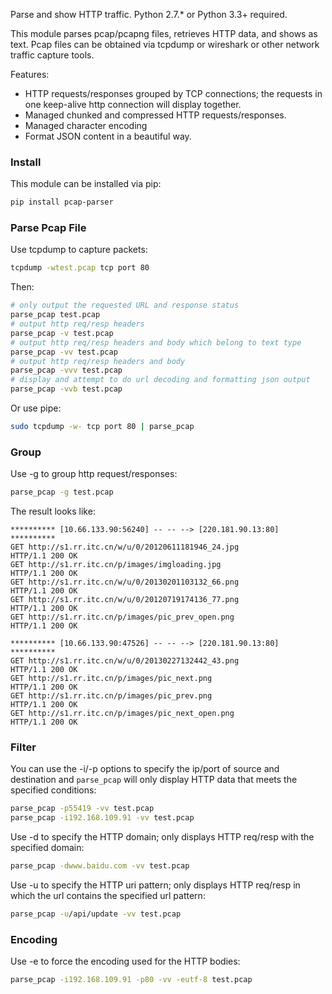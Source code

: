 Parse and show HTTP traffic. Python 2.7.* or Python 3.3+ required.

This module parses pcap/pcapng files, retrieves HTTP data, and shows as text.
Pcap files can be obtained via tcpdump or wireshark or other network traffic capture tools.

Features:

* HTTP requests/responses grouped by TCP connections; the requests in one keep-alive http connection will display together.
* Managed chunked and compressed HTTP requests/responses.
* Managed character encoding
* Format JSON content in a beautiful way.

### Install
This module can be installed via pip:
```sh
pip install pcap-parser
```

### Parse Pcap File

Use tcpdump to capture packets:
```sh
tcpdump -wtest.pcap tcp port 80
```
Then:
```sh
# only output the requested URL and response status
parse_pcap test.pcap
# output http req/resp headers
parse_pcap -v test.pcap
# output http req/resp headers and body which belong to text type
parse_pcap -vv test.pcap
# output http req/resp headers and body
parse_pcap -vvv test.pcap
# display and attempt to do url decoding and formatting json output
parse_pcap -vvb test.pcap
```
Or use pipe:
```sh
sudo tcpdump -w- tcp port 80 | parse_pcap 
```

### Group
Use -g to group http request/responses: 
```sh
parse_pcap -g test.pcap
```
The result looks like:
```
********** [10.66.133.90:56240] -- -- --> [220.181.90.13:80] **********
GET http://s1.rr.itc.cn/w/u/0/20120611181946_24.jpg
HTTP/1.1 200 OK
GET http://s1.rr.itc.cn/p/images/imgloading.jpg
HTTP/1.1 200 OK
GET http://s1.rr.itc.cn/w/u/0/20130201103132_66.png
HTTP/1.1 200 OK
GET http://s1.rr.itc.cn/w/u/0/20120719174136_77.png
HTTP/1.1 200 OK
GET http://s1.rr.itc.cn/p/images/pic_prev_open.png
HTTP/1.1 200 OK

********** [10.66.133.90:47526] -- -- --> [220.181.90.13:80] **********
GET http://s1.rr.itc.cn/w/u/0/20130227132442_43.png
HTTP/1.1 200 OK
GET http://s1.rr.itc.cn/p/images/pic_next.png
HTTP/1.1 200 OK
GET http://s1.rr.itc.cn/p/images/pic_prev.png
HTTP/1.1 200 OK
GET http://s1.rr.itc.cn/p/images/pic_next_open.png
HTTP/1.1 200 OK
```

### Filter
You can use the -i/-p options to specify the ip/port of source and destination and `parse_pcap` will only display HTTP data that meets the specified conditions:
```sh
parse_pcap -p55419 -vv test.pcap
parse_pcap -i192.168.109.91 -vv test.pcap
```
Use -d to specify the HTTP domain; only displays HTTP req/resp with the specified domain:
```sh
parse_pcap -dwww.baidu.com -vv test.pcap
```
Use -u to specify the HTTP uri pattern; only displays HTTP req/resp in which the url contains the specified url pattern:
```sh
parse_pcap -u/api/update -vv test.pcap
```

### Encoding
Use -e to force the encoding used for the HTTP bodies:
```sh
parse_pcap -i192.168.109.91 -p80 -vv -eutf-8 test.pcap
```

